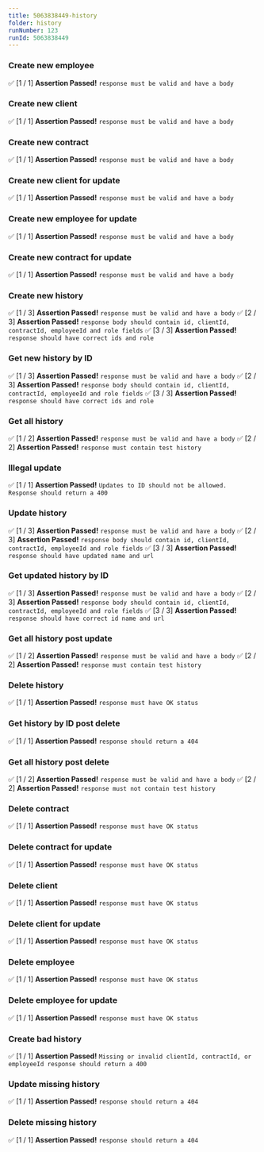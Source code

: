 ```yaml
---
title: 5063838449-history
folder: history
runNumber: 123
runId: 5063838449
---
```



### Create new employee
✅ [1 / 1] **Assertion Passed!** `response must be valid and have a body`


### Create new client
✅ [1 / 1] **Assertion Passed!** `response must be valid and have a body`


### Create new contract
✅ [1 / 1] **Assertion Passed!** `response must be valid and have a body`


### Create new client for update
✅ [1 / 1] **Assertion Passed!** `response must be valid and have a body`


### Create new employee for update
✅ [1 / 1] **Assertion Passed!** `response must be valid and have a body`


### Create new contract for update
✅ [1 / 1] **Assertion Passed!** `response must be valid and have a body`


### Create new history
✅ [1 / 3] **Assertion Passed!** `response must be valid and have a body`
✅ [2 / 3] **Assertion Passed!** `response body should contain id, clientId, contractId, employeeId and role fields`
✅ [3 / 3] **Assertion Passed!** `response should have correct ids and role`


### Get new history by ID
✅ [1 / 3] **Assertion Passed!** `response must be valid and have a body`
✅ [2 / 3] **Assertion Passed!** `response body should contain id, clientId, contractId, employeeId and role fields`
✅ [3 / 3] **Assertion Passed!** `response should have correct ids and role`


### Get all history
✅ [1 / 2] **Assertion Passed!** `response must be valid and have a body`
✅ [2 / 2] **Assertion Passed!** `response must contain test history`


### Illegal update
✅ [1 / 1] **Assertion Passed!** `Updates to ID should not be allowed. Response should return a 400`


### Update history
✅ [1 / 3] **Assertion Passed!** `response must be valid and have a body`
✅ [2 / 3] **Assertion Passed!** `response body should contain id, clientId, contractId, employeeId and role fields`
✅ [3 / 3] **Assertion Passed!** `response should have updated name and url`


### Get updated history by ID
✅ [1 / 3] **Assertion Passed!** `response must be valid and have a body`
✅ [2 / 3] **Assertion Passed!** `response body should contain id, clientId, contractId, employeeId and role fields`
✅ [3 / 3] **Assertion Passed!** `response should have correct id name and url`


### Get all history post update
✅ [1 / 2] **Assertion Passed!** `response must be valid and have a body`
✅ [2 / 2] **Assertion Passed!** `response must contain test history`


### Delete history
✅ [1 / 1] **Assertion Passed!** `response must have OK status`


### Get history by ID post delete
✅ [1 / 1] **Assertion Passed!** `response should return a 404`


### Get all history post delete
✅ [1 / 2] **Assertion Passed!** `response must be valid and have a body`
✅ [2 / 2] **Assertion Passed!** `response must not contain test history`


### Delete contract
✅ [1 / 1] **Assertion Passed!** `response must have OK status`


### Delete contract for update
✅ [1 / 1] **Assertion Passed!** `response must have OK status`


### Delete client
✅ [1 / 1] **Assertion Passed!** `response must have OK status`


### Delete client for update
✅ [1 / 1] **Assertion Passed!** `response must have OK status`


### Delete employee
✅ [1 / 1] **Assertion Passed!** `response must have OK status`


### Delete employee for update
✅ [1 / 1] **Assertion Passed!** `response must have OK status`


### Create bad history
✅ [1 / 1] **Assertion Passed!** `Missing or invalid clientId, contractId, or employeeId response should return a 400`


### Update missing history
✅ [1 / 1] **Assertion Passed!** `response should return a 404`


### Delete missing history
✅ [1 / 1] **Assertion Passed!** `response should return a 404`